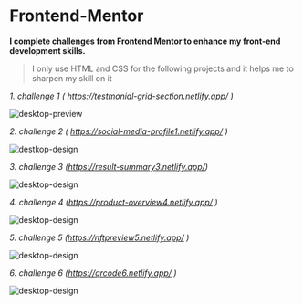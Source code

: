 # Frontend-Mentor
**I complete challenges from Frontend Mentor to enhance my front-end development skills.** 

> I only use HTML and CSS for the following projects and it helps me to sharpen my skill on it 

_1. challenge 1 ( https://testmonial-grid-section.netlify.app/ )_ 
          
![desktop-preview](https://github.com/user-attachments/assets/be128f15-2a01-424c-abca-fa2d5871958c)

_2. challenge 2 ( https://social-media-profile1.netlify.app/ )_ 

![destkop-design](https://github.com/user-attachments/assets/a6eabdfe-6128-4bb5-a841-5b561f8503b8)

_3. challenge 3 (https://result-summary3.netlify.app/)_ 

![desktop-design](https://github.com/user-attachments/assets/339f8058-64a0-472e-b1a7-82fc939f8357)

_4. challenge 4 (https://product-overview4.netlify.app/ )_ 
            
![desktop-design](https://github.com/user-attachments/assets/ff0563a9-2e7f-44c0-a8e8-4ba9205217fe)

_5. challenge 5 (https://nftpreview5.netlify.app/ )_

![desktop-design](https://github.com/user-attachments/assets/7b3e8cf1-30c1-4f0e-b198-ad7112c18916)

_6. challenge 6 (https://qrcode6.netlify.app/ )_

![desktop-design](https://github.com/user-attachments/assets/b2e5fe8a-e44d-42b5-a707-b93fa25a3e26)
